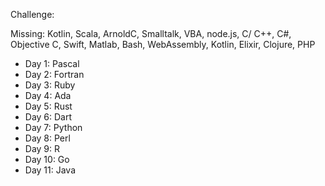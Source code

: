 Challenge:

Missing: Kotlin, Scala, ArnoldC, Smalltalk, VBA, node.js, C/ C++, C#, Objective C, Swift, Matlab, Bash, WebAssembly, Kotlin, Elixir, Clojure, PHP

- Day 1: Pascal
- Day 2: Fortran
- Day 3: Ruby
- Day 4: Ada
- Day 5: Rust
- Day 6: Dart
- Day 7: Python
- Day 8: Perl
- Day 9: R
- Day 10: Go
- Day 11: Java
